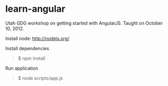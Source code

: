 learn-angular
=============

Utah GDG workshop on getting started with AngularJS.  Taught on October 10, 2012.

Install node: http://nodejs.org/

Install dependencies
> $ npm install

Run application
> $ node scripts/app.js
